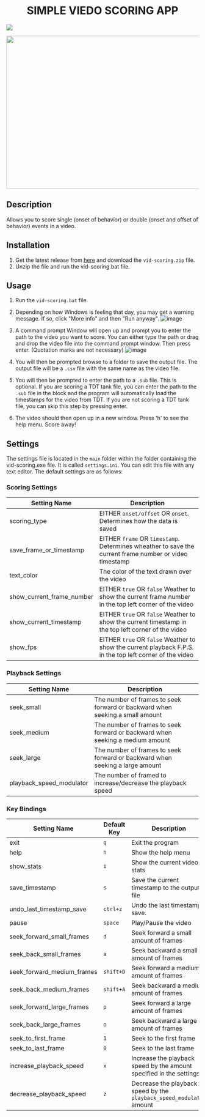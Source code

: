 <h1 align="center">SIMPLE VIEDO SCORING APP</h1>
<a href="https://github.com/DannyAlas/vid-scoring/releases/latest">
    <img src="https://img.shields.io/badge/Windows-0078D6?style=for-the-badge&logo=windows&logoColor=white"/>
</a>
<p align="center">
  <a href="https://github.com/DannyAlas/vid-scoring/releases/latest">
      <img src="https://github.com/DannyAlas/vid-scoring/assets/81212794/3776d189-ae7c-4113-9ee9-47f02a106a60" width="600" height="400"/>
  </a>
</p>

## Description
Allows you to score single (onset of behavior) or double (onset and offset of behavior) events in a video.

## Installation
1. Get the latest release from [here](https://github.com/DannyAlas/vid-scoring/releases/latest) and download the `vid-scoring.zip` file.
2. Unzip the file and run the vid-scoring.bat file.

## Usage
1. Run the `vid-scoring.bat` file.

2. Depending on how Windows is feeling that day, you may get a warning message. If so, click "More info" and then "Run anyway".
![image](https://github.com/DannyAlas/vid-scoring/assets/81212794/b5620628-329a-4f3d-9c19-48318c0f239f)

3. A command prompt Window will open up and prompt you to enter the path to the video you want to score. You can either type the path or drag and drop the video file into the command prompt window. Then press enter. (Quotation marks are not necessary)
![image](https://github.com/DannyAlas/vid-scoring/assets/81212794/4953603d-5598-4a5b-9f36-02b479162115)

4. You will then be prompted browse to a folder to save the output file. The output file will be a `.csv` file with the same name as the video file.

5. You will then be prompted to enter the path to a `.sub` file. This is optional. If you are scoring a TDT tank file, you can enter the path to the `.sub` file in the block and the program will automatically load the timestamps for the video from TDT. If you are not scoring a TDT tank file, you can skip this step by pressing enter.

6. The video should then open up in a new window. Press 'h' to see the help menu. Score away!

## Settings
The settings file is located in the `main` folder within the folder containing the vid-scoring.exe file. It is called `settings.ini`. You can edit this file with any text editor. The default settings are as follows:

### Scoring Settings
| Setting Name    | Description                                                                                                                                                                            |
|----------------|----------------------------------------------------------------------------------------------------------------------------------------------------------------------------------------|
| scoring_type   | EITHER `onset/offset` OR `onset`. Determines how the data is saved                                                                                                              |
| save_frame_or_timestamp | EITHER `frame` OR `timestamp`. Determines wheather to save the current frame number or video timestamp  |
| text_color           |  The color of the text drawn over the video                                                                |
| show_current_frame_number           | EITHER `true` OR `false` Weather to show the current frame number in the top left corner of the video                |   
| show_current_timestamp           | EITHER `true` OR `false` Weather to show the current timestamp in the top left corner of the video                |
| show_fps           | EITHER `true` OR `false` Weather to show the current playback F.P.S. in the top left corner of the video                |

### Playback Settings
| Setting Name    | Description                                                                                                                                                                            |
|----------------|----------------------------------------------------------------------------------------------------------------------------------------------------------------------------------------|
| seek_small   | The number of frames to seek forward or backward when seeking a small amount                                                                                                              |
| seek_medium  | The number of frames to seek forward or backward when seeking a medium amount                                                                                                              |
| seek_large   | The number of frames to seek forward or backward when seeking a large amount                                                                |
| playback_speed_modulator           | The number of framed to increase/decrease the playback speed                |

### Key Bindings
| Setting Name    | Default Key | Description                                                                       |
|----------------|-------------|------------------------------------------------------------------------------------|
| exit           | `q`       | Exit the program                                                                     |
| help           | `h`       | Show the help menu                                                                   |
| show_stats     | `i`       | Show the current video stats                                                         |
| save_timestamp | `s`       | Save the current timestamp to the output file                                        |
| undo_last_timestamp_save | `ctrl+z`       | Undo the last timestamp save.                                         |
| pause          | `space`   | Play/Pause the video                                                                 |
| seek_forward_small_frames | `d`   | Seek forward a small amount of frames                                         |
| seek_back_small_frames | `a`   | Seek backward a small amount of frames                                           |
| seek_forward_medium_frames | `shift+D`   | Seek forward a medium amount of frames                                 |
| seek_back_medium_frames | `shift+A`   | Seek backward a medium amount of frames                                   |
| seek_forward_large_frames | `p`   | Seek forward a large amount of frames                                         |
| seek_back_large_frames | `o`   | Seek backward a large amount of frames                                           |
| seek_to_first_frame | `1`   | Seek to the first frame                                                             |
| seek_to_last_frame | `0`   | Seek to the last frame                                                               |
| increase_playback_speed | `x`   | Increase the playback speed by the amount specified in the settings             |
| decrease_playback_speed | `z`   | Decrease the playback speed by the `playback_speed_modulator` amount            | 
